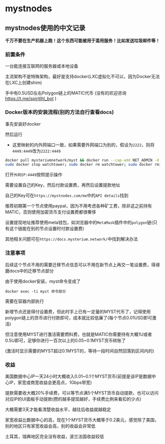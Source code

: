 # mystnodes

## mystnodes使用的中文记录

**千万不要在生产机器上跑！这个东西可能被用于滥用服务！比如发送垃圾邮件等！**

### 前置条件

一台能连接互联网的服务器或本地设备

主流架构不是特殊架构，最好是支持docker(LXC虚拟化不可以，因为Docker无法在LXC上创建shim)

手中有0.5USD左右Polygon链上的MATIC代币 (没有的欢迎咨询 https://t.me/spiritlhl_bot )

### Docker版本的安装流程(别的方法自行查看docs)

事先安装好docker

然后运行

- 这里映射的内外网端口一致，如果需要外网端口为别的，假设为```2222```，则将```4449:4449```改为```2222:4449```

```bash
docker pull mysteriumnetwork/myst && docker run --cap-add NET_ADMIN -d -p 4449:4449 --name myst -v myst-data:/var/lib/mysterium-node --restart unless-stopped mysteriumnetwork/myst:latest service --agreed-terms-and-conditions
sudo docker stop watchtower; sudo docker rm watchtower; sudo docker rmi containrrr/watchtower; sudo docker run -d --restart=always --name watchtower -v /var/run/docker.sock:/var/run/docker.sock containrrr/watchtower --cleanup --include-stopped --include-restarting --revive-stopped --interval 60 myst
```

打开```外网IP:4449```按照提示操作

需要设置自己的Key，然后付款设置费，再然后设置提款地址

自己的Key可在```https://mystnodes.com/me```中的```API details```找到

推荐初期第一个节点使用paypal，因为不用考虑各种矿工费，除非这之前持有MATIC，否则使用加密货币支付设置费都很奢侈

设置提现地址推荐使用meta钱包，如浏览器中的```MetaMask```插件中的```polygon```链(只有这个链能在别的节点设置时付款设置费)

其他相关问题可在```https://docs.mysterium.network/```中找到解决办法

### 注意事项

后续这个节点不用的需要迁移节点信息可以不用在新节点上再交一笔设置费，得琢磨docs中的迁移节点部分

由于使用docker安装，myst命令变成了

```
docker exec -ti myst 命令部分
```

需要在容器内部执行

新增节点还是得付设置费，但此时手上已有一定量的MYST代币了，记得使用polygon链上的货币进行付款即可，成本就比较低廉了(每个节点0.01USD即可激活)

但注意使用MYST进行激活需要燃料费，也就是MATIC你需要持有大概1U或者0.5U即可，足够你进行一百次以上的0.05~0.1MYST货币转账了

(激活时显示需要的MYST超过0.1MYST的，等待一段时间自然回落到区间内的)

### 收益

美国数据中心IP一天24小时大概收入0.01~0.1个MYST货币(前提是该IP是数据中心IP，家宽或商宽收益会更高点，1Gbps带宽)

提款需要收大概20%手续费，可以等节点满5个MYST货币自动提款，也可以访问对应IP的UI面板手动提款(攒的越多提现越好，手续费比例来看扣的少点)

大概需要3天才能看清楚收益水平，越往后收益就越稳定

家宽收益比数据中心的高，现在1个MYST货币大概等于0.2美元，感觉除了美国，别的地区只有家宽收益会高，别的收益会非常低

土耳其，瑞典地区完全没有收益，波兰法国收益较低
